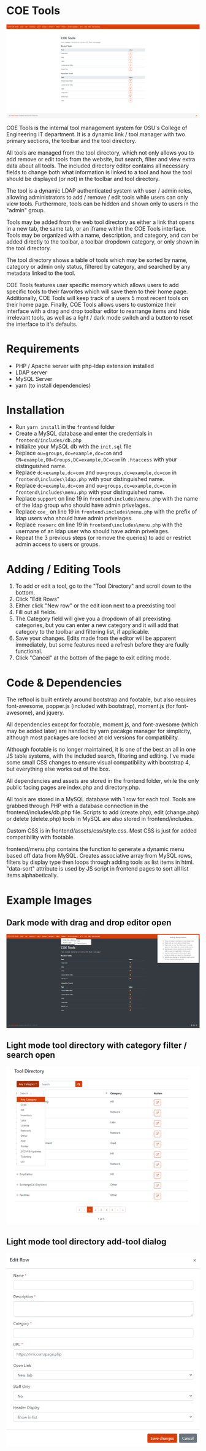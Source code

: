 # COE Tools

![Light Mode Home](https://github.com/cdgco/coetools/blob/master/docs/light-home.png?raw=true)


COE Tools is the internal tool management system for OSU's College of Engineering IT department. It is a dynamic link / tool manager with two primary sections, the toolbar and the tool directory.

All tools are managed from the tool directory, which not only allows you to add remove or edit tools from the website, but search, filter and view extra data about all tools.
The included directory editor contains all necessary fields to change both what information is linked to a tool and how the tool should be displayed (or not) in the toolbar and tool directory.

The tool is a dynamic LDAP authenticated system with user / admin roles, allowing administrators to add / remove / edit tools while users can only view tools.
Furthermore, tools can be hidden and shown only to users in the "admin" group.

Tools may be added from the web tool directory as either a link that opens in a new tab, the same tab, or an iframe within the COE Tools interface.
Tools may be organized with a name, description, and category, and can be added directly to the toolbar, a toolbar dropdown category, or only shown in the tool directory.

The tool directory shows a table of tools which may be sorted by name, category or admin only status, filtered by category, and searched by any metadata linked to the tool.

COE Tools features user specific memory which allows users to add specific tools to their favorites which will save them to their home page.
Additionally, COE Tools will keep track of a users 5 most recent tools on their home page.
Finally, COE Tools allows users to customize their interface with a drag and drop toolbar editor to rearrange items and hide irrelevant tools, as well as a light / dark mode switch and a button to reset the interface to it's defaults.

# Requirements

* PHP / Apache server with php-ldap extension installed
* LDAP server
* MySQL Server
* yarn (to install dependencies)

# Installation

* Run `yarn install` in the `frontend` folder
* Create a MySQL database and enter the credentials in `frontend/includes/db.php`
* Initialize your MySQL db with the `init.sql` file
* Replace `ou=groups,dc=example,dc=com` and `CN=example,OU=Groups,DC=example,DC=com` in `.htaccess` with your distinguished name.
* Replace `dc=example,dc=com` and `ou=groups,dc=example,dc=com` in `frontend\includes\ldap.php` with your distinguished name.
* Replace `dc=example,dc=com` and `ou=groups,dc=example,dc=com` in `frontend\includes\menu.php` with your distinguished name.
* Replace `support` on line 19 in `frontend\includes\menu.php` with the name of the ldap group who should have admin privelages.
* Replace `coe_` on line 19 in `frontend\includes\menu.php` with the prefix of ldap users who should have admin privelages.
* Replace `roeserc` on line 19 in `frontend\includes\menu.php` with the usernane of an ldap user who should have admin privelages.
* Repeat the 3 previous steps (or remove the queries) to add or restrict admin access to users or groups.

# Adding / Editing Tools

1. To add or edit a tool, go to the "Tool Directory" and scroll down to the bottom.
2. Click "Edit Rows"
3. Either click "New row" or the edit icon next to a preexisting tool
4. Fill out all fields.
5. The Category field will give you a dropdown of all preexisting categories, but you can enter a new category and it will add that category to the toolbar and filtering list, if applicable.
6. Save your changes. Edits made from the editor will be apparent immediately, but some features need a refresh before they are fuully functional.
7. Click "Cancel" at the bottom of the page to exit editing mode.

# Code & Dependencies

The reftool is built entirely around bootstrap and footable, but also requires font-awesome, popper.js (included with bootstrap), moment.js (for font-awesome), and jquery.

All dependencies except for footable, moment.js, and font-awesome (which may be added later) are handled by yarn pacakge manager for simplicity, although most packages are locked at old versions for compatibility.

Although footable is no longer maintained, it is one of the best an all in one JS table systems, with the included search, filtering and editing. I've made some small CSS changes to ensure visual compatibility with bootstrap 4, but everything else works out of the box.

All dependencies and assets are stored in the frontend folder, while the only public facing pages are index.php and directory.php.

All tools are stored in a MySQL database with 1 row for each tool. Tools are grabbed through PHP with a database connection in the frontend/includes/db.php file. Scripts to add (create.php), edit (change.php) or delete (delete.php) tools in MySQL are also stored in frontend/includes.

Custom CSS is in frontend/assets/css/style.css. Most CSS is just for added compatibility with footable.

frontend/menu.php contains the function to generate a dynamic menu based off data from MySQL. Creates associative array from MySQL rows, filters by display type then loops through adding tools as list items in html. "data-sort" attribute is used by JS script in frontend pages to sort all list items alphabetically.

# Example Images

## Dark mode with drag and drop editor open
![Dark Mode Home With Editor](https://github.com/cdgco/coetools/blob/master/docs/dark-home-editor.png?raw=true)

## Light mode tool directory with category filter / search open
![Light Mode Tool Directory](https://github.com/cdgco/coetools/blob/master/docs/light-directory-dropdown.png?raw=true)

## Light mode tool directory add-tool dialog
![Light Mode Add Tool Dialog](https://github.com/cdgco/coetools/blob/master/docs/light-add-tool-dialog.png?raw=true)
